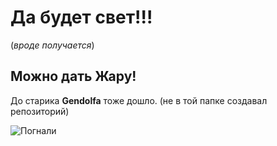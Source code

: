 # Да будет свет!!!

 (*вроде получается*)

 ## Можно дать Жару!
  
  До старика **Gendolfa** тоже дошло.
   (не в той папке создавал репозиторий)

   ![Погнали](6iy5.jpg)
   